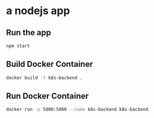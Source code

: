 # a nodejs app

## Run the app

```sh
npm start
```

## Build Docker Container

```sh
docker build -t k8s-backend .
```

## Run Docker Container

```sh
docker run -p 5000:5000 --name k8s-backend k8s-backend
```
